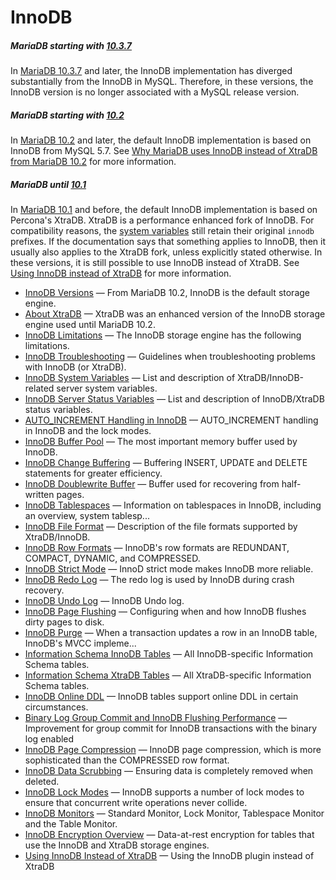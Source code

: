 # InnoDB

##### MariaDB starting with [10.3.7](/kb/en/mariadb-1037-release-notes/)

In [MariaDB 10.3.7](/kb/en/mariadb-1037-release-notes/) and later, the InnoDB implementation has diverged substantially from the InnoDB in MySQL. Therefore, in these versions, the InnoDB version is no longer associated with a MySQL release version.

##### MariaDB starting with [10.2](/kb/en/what-is-mariadb-102/)

In [MariaDB 10.2](/kb/en/what-is-mariadb-102/) and later, the default InnoDB implementation is based on InnoDB from MySQL 5.7. See [Why MariaDB uses InnoDB instead of XtraDB from MariaDB 10.2](/kb/en/why-does-mariadb-102-use-innodb-instead-of-xtradb/) for more information.

##### MariaDB until [10.1](/kb/en/what-is-mariadb-101/)

In [MariaDB 10.1](/kb/en/what-is-mariadb-101/) and before, the default InnoDB implementation is based on Percona's XtraDB. XtraDB is a performance enhanced fork of InnoDB. For compatibility reasons, the [system variables](/kb/en/xtradbinnodb-server-system-variables/) still retain their original `innodb` prefixes. If the documentation says that something applies to InnoDB, then it usually also applies to the XtraDB fork, unless explicitly stated otherwise. In these versions, it is still possible to use InnoDB instead of XtraDB. See [Using InnoDB instead of XtraDB](/columns-storage-engines-and-plugins/storage-engines/innodb/using-innodb-instead-of-xtradb) for more information.

- [InnoDB Versions](/columns-storage-engines-and-plugins/storage-engines/innodb/innodb-versions/) — From MariaDB 10.2, InnoDB is the default storage engine.
- [About XtraDB](/columns-storage-engines-and-plugins/storage-engines/innodb/about-xtradb/) — XtraDB was an enhanced version of the InnoDB storage engine used until MariaDB 10.2.
- [InnoDB Limitations](/columns-storage-engines-and-plugins/storage-engines/innodb/innodb-limitations/) — The InnoDB storage engine has the following limitations.
- [InnoDB Troubleshooting](/columns-storage-engines-and-plugins/storage-engines/innodb/innodb-troubleshooting/) — Guidelines when troubleshooting problems with InnoDB (or XtraDB).
- [InnoDB System Variables](/columns-storage-engines-and-plugins/storage-engines/innodb/innodb-system-variables/) — List and description of XtraDB/InnoDB-related server system variables.
- [InnoDB Server Status Variables](/replication/optimization-and-tuning/system-variables/innodb-status-variables/) — List and description of InnoDB/XtraDB status variables.
- [AUTO_INCREMENT Handling in InnoDB](/columns-storage-engines-and-plugins/storage-engines/innodb/auto_increment-handling-in-innodb/) — AUTO_INCREMENT handling in InnoDB and the lock modes.
- [InnoDB Buffer Pool](/columns-storage-engines-and-plugins/storage-engines/innodb/innodb-buffer-pool/) — The most important memory buffer used by InnoDB.
- [InnoDB Change Buffering](/columns-storage-engines-and-plugins/storage-engines/innodb/innodb-change-buffering/) — Buffering INSERT, UPDATE and DELETE  statements for greater efficiency.
- [InnoDB Doublewrite Buffer](/columns-storage-engines-and-plugins/storage-engines/innodb/innodb-doublewrite-buffer/) — Buffer used for recovering from half-written pages.
- [InnoDB Tablespaces](/columns-storage-engines-and-plugins/storage-engines/innodb/innodb-tablespaces/) — Information on tablespaces in InnoDB, including an overview, system tablesp...
- [InnoDB File Format](/columns-storage-engines-and-plugins/storage-engines/innodb/innodb-file-format/) — Description of the file formats supported by XtraDB/InnoDB.
- [InnoDB Row Formats](/columns-storage-engines-and-plugins/storage-engines/innodb/innodb-row-formats/) — InnoDB's row formats are REDUNDANT, COMPACT, DYNAMIC, and COMPRESSED.
- [InnoDB Strict Mode](/columns-storage-engines-and-plugins/storage-engines/innodb/innodb-strict-mode/) — InnoD strict mode makes InnoDB more reliable.
- [InnoDB Redo Log](/columns-storage-engines-and-plugins/storage-engines/innodb/innodb-redo-log/) — The redo log is used by InnoDB during crash recovery.
- [InnoDB Undo Log](/columns-storage-engines-and-plugins/storage-engines/innodb/innodb-undo-log/) — InnoDB Undo log.
- [InnoDB Page Flushing](/columns-storage-engines-and-plugins/storage-engines/innodb/innodb-page-flushing/) — Configuring when and how InnoDB flushes dirty pages to disk.
- [InnoDB Purge](/columns-storage-engines-and-plugins/storage-engines/innodb/innodb-purge/) — When a transaction updates a row in an InnoDB table, InnoDB's MVCC impleme...
- [Information Schema InnoDB Tables](/sql-statements-structure/sql-statements/administrative-sql-statements/system-tables/information-schema/information-schema-tables/information-schema-innodb-tables/) — All InnoDB-specific Information Schema tables.
- [Information Schema XtraDB Tables](/sql-statements-structure/sql-statements/administrative-sql-statements/system-tables/information-schema/information-schema-tables/information-schema-xtradb-tables/) — All XtraDB-specific Information Schema tables.
- [InnoDB Online DDL](/columns-storage-engines-and-plugins/storage-engines/innodb/innodb-online-ddl/) — InnoDB tables support online DDL in certain circumstances.
- [Binary Log Group Commit and InnoDB Flushing Performance](/columns-storage-engines-and-plugins/storage-engines/innodb/binary-log-group-commit-and-innodb-flushing-performance/) — Improvement for group commit for InnoDB transactions with the binary log enabled
- [InnoDB Page Compression](/columns-storage-engines-and-plugins/storage-engines/innodb/innodb-page-compression/) — InnoDB page compression, which is more sophisticated than the COMPRESSED row format.
- [InnoDB Data Scrubbing](/columns-storage-engines-and-plugins/storage-engines/innodb/innodb-data-scrubbing/) — Ensuring data is completely removed when deleted.
- [InnoDB Lock Modes](/columns-storage-engines-and-plugins/storage-engines/innodb/innodb-lock-modes/) — InnoDB supports a number of lock modes to ensure that concurrent write operations never collide.
- [InnoDB Monitors](/columns-storage-engines-and-plugins/storage-engines/innodb/xtradb-innodb-monitors/) — Standard Monitor, Lock Monitor, Tablespace Monitor and the Table Monitor.
- [InnoDB Encryption Overview](/mariadb-administration/user-server-security/securing-mariadb/securing-mariadb-encryption/securing-mariadb-data-at-rest-encryption/innodb-encryption/innodb-encryption-overview/) — Data-at-rest encryption for tables that use the InnoDB and XtraDB storage engines.
- [Using InnoDB Instead of XtraDB](/columns-storage-engines-and-plugins/storage-engines/innodb/using-innodb-instead-of-xtradb/) — Using the InnoDB plugin instead of XtraDB